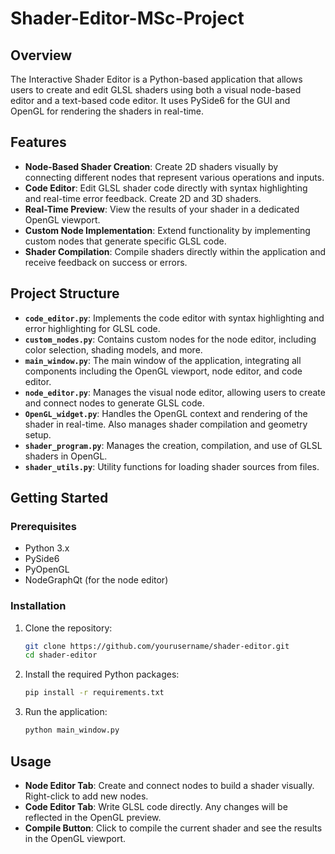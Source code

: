 # Shader-Editor-MSc-Project


## Overview
The Interactive Shader Editor is a Python-based application that allows users to create and edit GLSL shaders using both a visual node-based editor and a text-based code editor. It uses PySide6 for the GUI and OpenGL for rendering the shaders in real-time.

## Features
- **Node-Based Shader Creation**: Create 2D shaders visually by connecting different nodes that represent various operations and inputs.
- **Code Editor**: Edit GLSL shader code directly with syntax highlighting and real-time error feedback. Create 2D and 3D shaders.
- **Real-Time Preview**: View the results of your shader in a dedicated OpenGL viewport.
- **Custom Node Implementation**: Extend functionality by implementing custom nodes that generate specific GLSL code.
- **Shader Compilation**: Compile shaders directly within the application and receive feedback on success or errors.

## Project Structure
- **`code_editor.py`**: Implements the code editor with syntax highlighting and error highlighting for GLSL code.
- **`custom_nodes.py`**: Contains custom nodes for the node editor, including color selection, shading models, and more.
- **`main_window.py`**: The main window of the application, integrating all components including the OpenGL viewport, node editor, and code editor.
- **`node_editor.py`**: Manages the visual node editor, allowing users to create and connect nodes to generate GLSL code.
- **`OpenGL_widget.py`**: Handles the OpenGL context and rendering of the shader in real-time. Also manages shader compilation and geometry setup.
- **`shader_program.py`**: Manages the creation, compilation, and use of GLSL shaders in OpenGL.
- **`shader_utils.py`**: Utility functions for loading shader sources from files.

## Getting Started

### Prerequisites
- Python 3.x
- PySide6
- PyOpenGL
- NodeGraphQt (for the node editor)

### Installation
1. Clone the repository:
   ```bash
   git clone https://github.com/yourusername/shader-editor.git
   cd shader-editor
2. Install the required Python packages:
   ```bash
   pip install -r requirements.txt
3. Run the application:
    ```bash
    python main_window.py
## Usage

- **Node Editor Tab**: Create and connect nodes to build a shader visually. Right-click to add new nodes.
- **Code Editor Tab**: Write GLSL code directly. Any changes will be reflected in the OpenGL preview.
- **Compile Button**: Click to compile the current shader and see the results in the OpenGL viewport.

